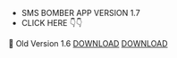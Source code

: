 * SMS BOMBER APP VERSION 1.7
* CLICK HERE 👇👇


🔰 Old Version 1.6 <a href="https://github.com/MR-DIPTO-404/SMS-BOMBER/blob/main/com.sms.bomber.apk?raw=true">DOWNLOAD</a>
<a New Version href="https://apkadmin.com/xbr6jymt42yr/Sms_Bomber_v1.7__40_1__41_.apk.html" target=_blank> DOWNLOAD </a>
